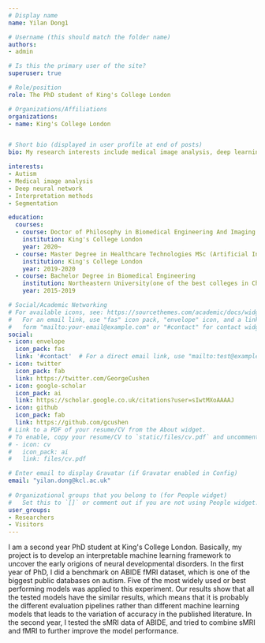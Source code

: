 ```yaml
---
# Display name
name: Yilan Dong1

# Username (this should match the folder name)
authors:
- admin

# Is this the primary user of the site?
superuser: true

# Role/position
role: The PhD student of King's College London

# Organizations/Affiliations
organizations:
- name: King's College London


# Short bio (displayed in user profile at end of posts)
bio: My research interests include medical image analysis, deep learning neural network and interpretation methods.

interests:
- Autism
- Medical image analysis
- Deep neural network
- Interpretation methods
- Segmentation

education:
  courses:
  - course: Doctor of Philosophy in Biomedical Engineering And Imaging Science Research FT (current)
    institution: King's College London
    year: 2020~
  - course: Master Degree in Healthcare Technologies MSc (Artificial Intelligence direction)
    institution: King's College London
    year: 2019-2020
  - course: Bachelor Degree in Biomedical Engineering
    institution: Northeastern University(one of the best colleges in China)
    year: 2015-2019

# Social/Academic Networking
# For available icons, see: https://sourcethemes.com/academic/docs/widgets/#icons
#   For an email link, use "fas" icon pack, "envelope" icon, and a link in the
#   form "mailto:your-email@example.com" or "#contact" for contact widget.
social:
- icon: envelope
  icon_pack: fas
  link: '#contact'  # For a direct email link, use "mailto:test@example.org".
- icon: twitter
  icon_pack: fab
  link: https://twitter.com/GeorgeCushen
- icon: google-scholar
  icon_pack: ai
  link: https://scholar.google.co.uk/citations?user=sIwtMXoAAAAJ
- icon: github
  icon_pack: fab
  link: https://github.com/gcushen
# Link to a PDF of your resume/CV from the About widget.
# To enable, copy your resume/CV to `static/files/cv.pdf` and uncomment the lines below.  
# - icon: cv
#   icon_pack: ai
#   link: files/cv.pdf

# Enter email to display Gravatar (if Gravatar enabled in Config)
email: "yilan.dong@kcl.ac.uk"
  
# Organizational groups that you belong to (for People widget)
#   Set this to `[]` or comment out if you are not using People widget.  
user_groups:
- Researchers
- Visitors
---
```

I am a second year PhD student at King's College London. Basically, my project is to develop an interpretable machine learning framework to uncover the early origions of neural developmental disorders. In the first year of PhD, I did a benchmark on ABIDE fMRI dataset, which is one of the biggest public databases on autism. Five of the most widely used or best performing models was applied to this experiment. Our results show that all the tested models have the similar results, which means that it is probably the different evaluation pipelines rather than different machine learning models that leads to the variation of accuracy in the published literature. In the second year,  I tested the sMRI data of ABIDE, and tried to combine sMRI and fMRI to further improve the model performance.


